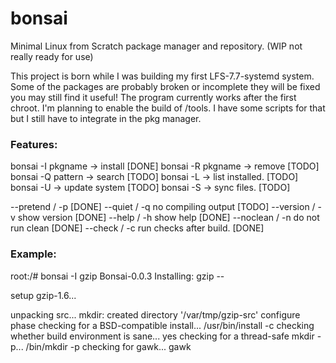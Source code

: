 # bonsai
Minimal Linux from Scratch package manager and repository. (WIP not really ready for use)

This project is born while I was building my first LFS-7.7-systemd system. Some of the packages are probably broken or incomplete they will be fixed you may still find it useful!
The program currently works after the first chroot.
I'm planning to enable the build of /tools. I have some scripts for that but I still have to integrate in the pkg manager.

### Features:

bonsai -I pkgname -> install          [DONE]
bonsai -R pkgname -> remove           [TODO]
bonsai -Q pattern -> search           [TODO]
bonsai -L         -> list installed.  [TODO]
bonsai -U         -> update system    [TODO]
bonsai -S         -> sync files.      [TODO]

--pretend / -p                        [DONE]
--quiet / -q no compiling output      [TODO]
--version / -v show version           [DONE]
--help / -h  show help                [DONE]
--noclean / -n do not run clean       [DONE]
--check / -c run checks after build.  [DONE]


### Example:

root:/# bonsai -I gzip
Bonsai-0.0.3
Installing: gzip --

setup gzip-1.6...

unpacking src...
mkdir: created directory '/var/tmp/gzip-src'
configure phase
checking for a BSD-compatible install... /usr/bin/install -c
checking whether build environment is sane... yes
checking for a thread-safe mkdir -p... /bin/mkdir -p
checking for gawk... gawk
